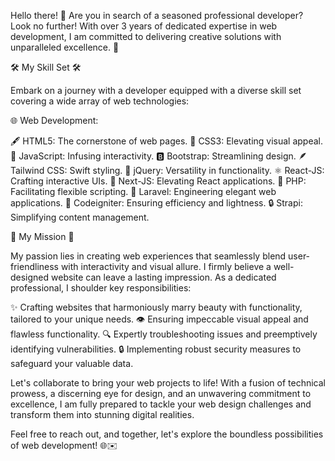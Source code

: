 Hello there! 🌟 Are you in search of a seasoned professional developer? Look no further! With over 3 years of dedicated expertise in web development, I am committed to delivering creative solutions with unparalleled excellence. 🚀

🛠️ My Skill Set 🛠️

Embark on a journey with a developer equipped with a diverse skill set covering a wide array of web technologies:

🌐 Web Development:

🖋️ HTML5: The cornerstone of web pages.
🎨 CSS3: Elevating visual appeal.
📜 JavaScript: Infusing interactivity.
🅱️ Bootstrap: Streamlining design.
🪶 Tailwind CSS: Swift styling.
🔌 jQuery: Versatility in functionality.
⚛️ React-JS: Crafting interactive UIs.
🔗 Next-JS: Elevating React applications.
🐘 PHP: Facilitating flexible scripting.
🚀 Laravel: Engineering elegant web applications.
🧱 Codeigniter: Ensuring efficiency and lightness.
🔒 Strapi: Simplifying content management.

🚀 My Mission 🚀

My passion lies in creating web experiences that seamlessly blend user-friendliness with interactivity and visual allure. I firmly believe a well-designed website can leave a lasting impression. As a dedicated professional, I shoulder key responsibilities:

✨ Crafting websites that harmoniously marry beauty with functionality, tailored to your unique needs.
👁️ Ensuring impeccable visual appeal and flawless functionality.
🔍 Expertly troubleshooting issues and preemptively identifying vulnerabilities.
🔒 Implementing robust security measures to safeguard your valuable data.

Let's collaborate to bring your web projects to life! With a fusion of technical prowess, a discerning eye for design, and an unwavering commitment to excellence, I am fully prepared to tackle your web design challenges and transform them into stunning digital realities.

Feel free to reach out, and together, let's explore the boundless possibilities of web development! 🌐✉️
